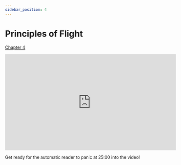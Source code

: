 ```yaml
---
sidebar_position: 4
---
```


# Principles of Flight

[Chapter 4](https://www.faa.gov/sites/faa.gov/files/06_phak_ch4_0.pdf)

<iframe width="560" height="315" src="https://www.youtube-nocookie.com/embed/wq7CWIaaGGY?si=dxNykGEu7NZdm3se" title="YouTube video player" frameborder="0" allow="accelerometer; clipboard-write; encrypted-media; picture-in-picture; web-share; fullscreen" referrerpolicy="strict-origin-when-cross-origin" allowfullscreen></iframe>

Get ready for the automatic reader to panic at 25:00 into the video!